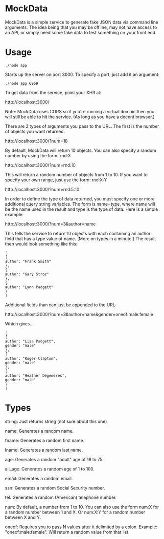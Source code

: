 MockData
========

MockData is a simple service to generate fake JSON data via command line arguments. The idea being that
you may be offline, may not have access to an API, or simply need some fake data to test something on 
your front end.

Usage
=====

```
./node app 
```

Starts up the server on port 3000. To specify a port, just add it an argument:

```
./node app 6969
```

To get data from the service, point your XHR at:

http://localhost:3000/

Note: MockData uses CORS so if you're running a virtual domain then you will still be able to hit the service.
(As long as you have a decent browser.)

There are 2 types of arguments you pass to the URL. The first is the number of objects you want returned.

http://localhost:3000/?num=10

By default, MockData will return 10 objects. You can also specify a random number by using the form: rnd:X

http://localhost:3000/?num=rnd:10

This will return a random number of objects from 1 to 10. If you want to specify your own range, just use the form: rnd:X:Y

http://localhost:3000/?num=rnd:5:10

In order to define the type of data returned, you must specify one or more additional query string variables. The form is name=type, where name will be the name used in the result and type is the type of data. Here is a simple example:

http://localhost:3000/?num=3&author=name

This tells the service to return 10 objects with each containing an author field that has a type value of name. (More on types in a minute.) The result then would look something like this:

```
[
{
author: "Frank Smith"
},
{
author: "Gary Stroz"
},
{
author: "Lynn Padgett"
}
]
```

Additional fields than can just be appended to the URL:

http://localhost:3000/?num=3&author=name&gender=oneof:male:female

Which gives...

```
[
{
author: "Lisa Padgett",
gender: "male"
},
{
author: "Roger Clapton",
gender: "male"
},
{
author: "Heather Degeneres",
gender: "male"
}
]
```

Types
=====
string: Just returns string (not sure about this one)

name: Generates a random name.

fname: Generates a random first name.

lname: Generates a random last name.

age: Generates a random "adult" age of 18 to 75.

all_age: Generates a random age of 1 to 100.

email: Generates a random email.

ssn: Generates a random Social Security number.

tel: Generates a random (American) telephone number.

num: By default, a number from 1 to 10. You can also use the form num:X for a random number between 1 and X. Or num:X:Y for a random number between X and Y.

oneof: Requires you to pass N values after it delimited by a colon. Example: "oneof:male:female". Will return a random value from that list.

